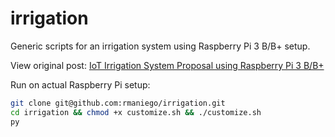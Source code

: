# irrigation
Generic scripts for an irrigation system using Raspberry Pi 3 B/B+ setup.

View original post: [IoT Irrigation System Proposal using Raspberry Pi 3 B/B+](https://rodmaniego.wordpress.com/2020/11/30/iot-irrigation-system-proposal-using-raspberry-pi-3-b-b/)

Run on actual Raspberry Pi setup:
```bash
git clone git@github.com:rmaniego/irrigation.git
cd irrigation && chmod +x customize.sh && ./customize.sh
py
```

